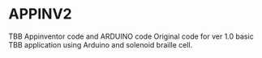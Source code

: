 # APPINV2
TBB Appinventor code and ARDUINO code
Original code for ver 1.0 basic TBB application using Arduino and solenoid braille cell.
